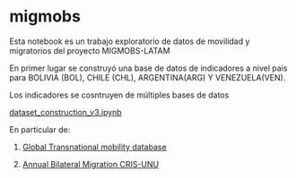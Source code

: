 # migmobs

Esta notebook es un trabajo exploratorio de datos de movilidad y migratorios del proyecto MIGMOBS-LATAM

En primer lugar se construyó una base de datos de indicadores a nivel pais para 
BOLIVIA (BOL), CHILE (CHL), ARGENTINA(ARG) Y VENEZUELA(VEN).

Los indicadores se cosntruyen de múltiples bases de datos

[dataset_construction_v3.ipynb](https://github.com/natdebandi/migmobs2/blob/261891da54feb6231536a6b91b2f2c8e6a24707a/dataset_construction_v3.ipynb)

En particular de:

1) [Global Transnational mobility database](https://migrationpolicycentre.eu/global-mobilities/)

2) [Annual Bilateral Migration CRIS-UNU](https://riks.cris.unu.edu/annual-bilateral-migration-data)
